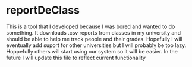 # reportDeClass
This is a tool that I developed because I was bored and wanted to do something.
It downloads .csv reports from classes in my university and should be able to help me track people and their grades.
Hopefully I will eventually add suport for other universities but I will probably be too lazy. Hoppefully others will start using our system so it will be easier.
In the future I will update this file to reflect current functionality
